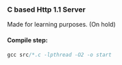 ### C based Http 1.1 Server
Made for learning purposes.
(On hold)

#### Compile step:
```C
gcc src/*.c -lpthread -O2 -o start
```
